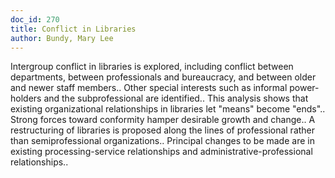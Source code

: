 ```yaml
---
doc_id: 270
title: Conflict in Libraries
author: Bundy, Mary Lee
---
```


Intergroup conflict in libraries is explored, including conflict between
departments, between professionals and bureaucracy, and between older and newer
staff members.. Other special interests such as informal power-holders and the
subprofessional are identified.. This analysis shows that existing 
organizational relationships in libraries let "means" become "ends".. Strong
forces toward conformity hamper desirable growth and change.. A restructuring
of libraries is proposed along the lines of professional rather than 
semiprofessional organizations.. Principal changes to be made are in existing
processing-service relationships and administrative-professional 
relationships..